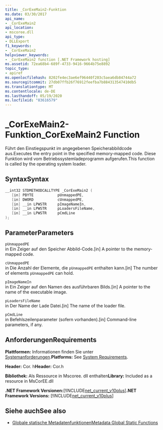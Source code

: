 ```yaml
---
title: _CorExeMain2-Funktion
ms.date: 03/30/2017
api_name:
- _CorExeMain2
api_location:
- mscoree.dll
api_type:
- DLLExport
f1_keywords:
- _CorExeMain2
helpviewer_keywords:
- _CorExeMain2 function [.NET Framework hosting]
ms.assetid: 72ea68b4-689f-4733-9416-9664b75e8892
topic_type:
- apiref
ms.openlocfilehash: 8202fe4ec3ae6ef96440f203c5aea6db84744a72
ms.sourcegitcommit: 27db07ffb26f76912feefba7b884313547410db5
ms.translationtype: MT
ms.contentlocale: de-DE
ms.lasthandoff: 05/19/2020
ms.locfileid: "83616579"
---
```

# <a name="_corexemain2-function"></a><span data-ttu-id="9d8ec-102">_CorExeMain2-Funktion</span><span class="sxs-lookup"><span data-stu-id="9d8ec-102">_CorExeMain2 Function</span></span>
<span data-ttu-id="9d8ec-103">Führt den Einstiegspunkt im angegebenen Speicherabbildcode aus.</span><span class="sxs-lookup"><span data-stu-id="9d8ec-103">Executes the entry point in the specified memory-mapped code.</span></span> <span data-ttu-id="9d8ec-104">Diese Funktion wird vom Betriebssystemladeprogramm aufgerufen.</span><span class="sxs-lookup"><span data-stu-id="9d8ec-104">This function is called by the operating system loader.</span></span>  
  
## <a name="syntax"></a><span data-ttu-id="9d8ec-105">Syntax</span><span class="sxs-lookup"><span data-stu-id="9d8ec-105">Syntax</span></span>  
  
```cpp  
__int32 STDMETHODCALLTYPE _CorExeMain2 (  
   [in] PBYTE           pUnmappedPE,  
   [in] DWORD           cUnmappedPE,  
   [in] __in LPWSTR     pImageNameIn,  
   [in] __in LPWSTR     pLoadersFileName,  
   [in] __in LPWSTR     pCmdLine  
);  
```  
  
## <a name="parameters"></a><span data-ttu-id="9d8ec-106">Parameter</span><span class="sxs-lookup"><span data-stu-id="9d8ec-106">Parameters</span></span>  
 `pUnmappedPE`  
 <span data-ttu-id="9d8ec-107">in Ein Zeiger auf den Speicher Abbild-Code.</span><span class="sxs-lookup"><span data-stu-id="9d8ec-107">[in] A pointer to the memory-mapped code.</span></span>  
  
 `cUnmappedPE`  
 <span data-ttu-id="9d8ec-108">in Die Anzahl der Elemente, die `pUnmappedPE` enthalten kann.</span><span class="sxs-lookup"><span data-stu-id="9d8ec-108">[in] The number of elements `pUnmappedPE` can hold.</span></span>  
  
 `pImageNameIn`  
 <span data-ttu-id="9d8ec-109">in Ein Zeiger auf den Namen des ausführbaren Bilds.</span><span class="sxs-lookup"><span data-stu-id="9d8ec-109">[in] A pointer to the name of the executable image.</span></span>  
  
 `pLoadersFileName`  
 <span data-ttu-id="9d8ec-110">in Der Name der Lade Datei.</span><span class="sxs-lookup"><span data-stu-id="9d8ec-110">[in] The name of the loader file.</span></span>  
  
 `pCmdLine`  
 <span data-ttu-id="9d8ec-111">in Befehlszeilenparameter (sofern vorhanden).</span><span class="sxs-lookup"><span data-stu-id="9d8ec-111">[in] Command-line parameters, if any.</span></span>  
  
## <a name="requirements"></a><span data-ttu-id="9d8ec-112">Anforderungen</span><span class="sxs-lookup"><span data-stu-id="9d8ec-112">Requirements</span></span>  
 <span data-ttu-id="9d8ec-113">**Plattformen:** Informationen finden Sie unter [Systemanforderungen](../../get-started/system-requirements.md).</span><span class="sxs-lookup"><span data-stu-id="9d8ec-113">**Platforms:** See [System Requirements](../../get-started/system-requirements.md).</span></span>  
  
 <span data-ttu-id="9d8ec-114">**Header:** Cor. h</span><span class="sxs-lookup"><span data-stu-id="9d8ec-114">**Header:** Cor.h</span></span>  
  
 <span data-ttu-id="9d8ec-115">**Bibliothek:** Als Ressource in Mscoree. dll enthalten</span><span class="sxs-lookup"><span data-stu-id="9d8ec-115">**Library:** Included as a resource in MsCorEE.dll</span></span>  
  
 <span data-ttu-id="9d8ec-116">**.NET Framework Versionen:**[!INCLUDE[net_current_v10plus](../../../../includes/net-current-v10plus-md.md)]</span><span class="sxs-lookup"><span data-stu-id="9d8ec-116">**.NET Framework Versions:** [!INCLUDE[net_current_v10plus](../../../../includes/net-current-v10plus-md.md)]</span></span>  
  
## <a name="see-also"></a><span data-ttu-id="9d8ec-117">Siehe auch</span><span class="sxs-lookup"><span data-stu-id="9d8ec-117">See also</span></span>

- [<span data-ttu-id="9d8ec-118">Globale statische Metadatenfunktionen</span><span class="sxs-lookup"><span data-stu-id="9d8ec-118">Metadata Global Static Functions</span></span>](../metadata/metadata-global-static-functions.md)
